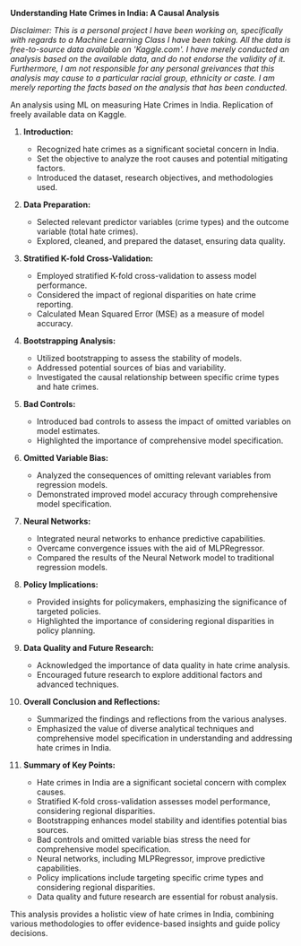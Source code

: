 **Understanding Hate Crimes in India: A Causal Analysis**

*Disclaimer: This is a personal project I have been working on, specifically with regards to a Machine Learning Class I have been taking. All the data is free-to-source data available on 'Kaggle.com'. I have merely conducted an analysis based on the available data, and do not endorse the validity of it. Furthermore, I am not responsible for any personal greivances that this analysis may cause to a particular racial group, ethnicity or caste. I am merely reporting the facts based on the analysis that has been conducted.*

An analysis using ML on measuring Hate Crimes in India. Replication of freely available data on Kaggle.

1. **Introduction:**
   - Recognized hate crimes as a significant societal concern in India.
   - Set the objective to analyze the root causes and potential mitigating factors.
   - Introduced the dataset, research objectives, and methodologies used.

2. **Data Preparation:**
   - Selected relevant predictor variables (crime types) and the outcome variable (total hate crimes).
   - Explored, cleaned, and prepared the dataset, ensuring data quality.

3. **Stratified K-fold Cross-Validation:**
   - Employed stratified K-fold cross-validation to assess model performance.
   - Considered the impact of regional disparities on hate crime reporting.
   - Calculated Mean Squared Error (MSE) as a measure of model accuracy.

4. **Bootstrapping Analysis:**
   - Utilized bootstrapping to assess the stability of models.
   - Addressed potential sources of bias and variability.
   - Investigated the causal relationship between specific crime types and hate crimes.

5. **Bad Controls:**
   - Introduced bad controls to assess the impact of omitted variables on model estimates.
   - Highlighted the importance of comprehensive model specification.

6. **Omitted Variable Bias:**
   - Analyzed the consequences of omitting relevant variables from regression models.
   - Demonstrated improved model accuracy through comprehensive model specification.

7. **Neural Networks:**
   - Integrated neural networks to enhance predictive capabilities.
   - Overcame convergence issues with the aid of MLPRegressor.
   - Compared the results of the Neural Network model to traditional regression models.

8. **Policy Implications:**
   - Provided insights for policymakers, emphasizing the significance of targeted policies.
   - Highlighted the importance of considering regional disparities in policy planning.

9. **Data Quality and Future Research:**
   - Acknowledged the importance of data quality in hate crime analysis.
   - Encouraged future research to explore additional factors and advanced techniques.

10. **Overall Conclusion and Reflections:**
    - Summarized the findings and reflections from the various analyses.
    - Emphasized the value of diverse analytical techniques and comprehensive model specification in understanding and addressing hate crimes in India.

11. **Summary of Key Points:**
    - Hate crimes in India are a significant societal concern with complex causes.
    - Stratified K-fold cross-validation assesses model performance, considering regional disparities.
    - Bootstrapping enhances model stability and identifies potential bias sources.
    - Bad controls and omitted variable bias stress the need for comprehensive model specification.
    - Neural networks, including MLPRegressor, improve predictive capabilities.
    - Policy implications include targeting specific crime types and considering regional disparities.
    - Data quality and future research are essential for robust analysis.

This analysis provides a holistic view of hate crimes in India, combining various methodologies to offer evidence-based insights and guide policy decisions.
